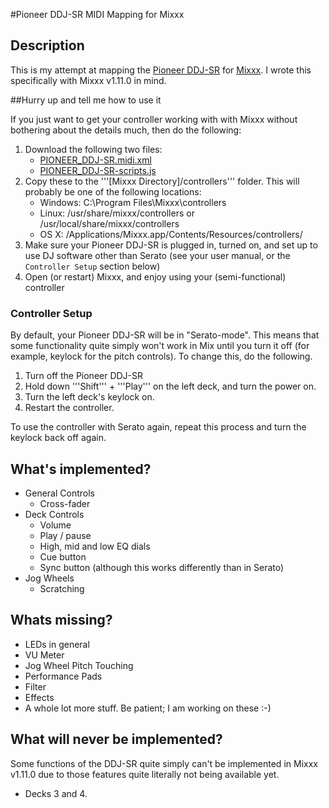 #Pioneer DDJ-SR MIDI Mapping for Mixxx

## Description 

This is my attempt at mapping the [Pioneer DDJ-SR](http://pioneerdj.com/english/products/controller/ddj-sr.html) for [Mixxx](http://www.mixxx.org/). I wrote this specifically with Mixxx v1.11.0 in mind.

##Hurry up and tell me how to use it

If you just want to get your controller working with with Mixxx without bothering about the details much, then do the following:

1. Download the following two files:
    - [PIONEER_DDJ-SR.midi.xml](https://github.com/hrudham/Mixxx-Pioneer-DDJ-SR/blob/master/PIONEER_DDJ-SR.midi.xml)
    - [PIONEER_DDJ-SR-scripts.js](https://github.com/hrudham/Mixxx-Pioneer-DDJ-SR/blob/master/PIONEER_DDJ-SR-scripts.js)
2. Copy these to the '''[Mixxx Directory]/controllers''' folder. This will probably be one of the following locations:
    - Windows: C:\Program Files\Mixxx\controllers
    - Linux: /usr/share/mixxx/controllers or /usr/local/share/mixxx/controllers
    - OS X: /Applications/Mixxx.app/Contents/Resources/controllers/
3. Make sure your Pioneer DDJ-SR is plugged in, turned on, and set up to use DJ software other than Serato (see your user manual, or the ```Controller Setup``` section below)
4. Open (or restart) Mixxx, and enjoy using your (semi-functional) controller

### Controller Setup

By default, your Pioneer DDJ-SR will be in "Serato-mode". This means that some functionality quite simply won't work in Mix until you turn it off (for example, keylock for the pitch controls). To change this, do the following.

1. Turn off the Pioneer DDJ-SR
2. Hold down '''Shift''' + '''Play''' on the left deck, and turn the power on.
3. Turn the left deck's keylock on.
4. Restart the controller.
	
To use the controller with Serato again, repeat this process and turn the keylock back off again. 

## What's implemented?

- General Controls
    - Cross-fader
- Deck Controls
    - Volume
    - Play / pause
	- High, mid and low EQ dials
	- Cue button
	- Sync button (although this works differently than in Serato)
- Jog Wheels
    - Scratching

## Whats missing?

- LEDs in general
- VU Meter
- Jog Wheel Pitch Touching
- Performance Pads
- Filter
- Effects
- A whole lot more stuff. Be patient; I am working on these :-)

## What will never be implemented?

Some functions of the DDJ-SR quite simply can't be implemented in Mixxx v1.11.0 due to those features quite literally not being available yet.

- Decks 3 and 4.
